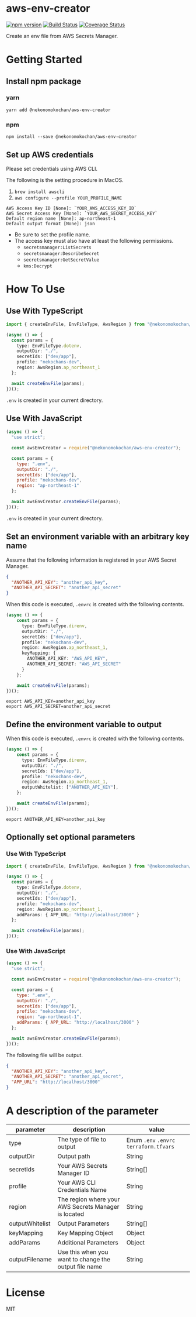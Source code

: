 # aws-env-creator

[![npm version](https://badge.fury.io/js/%40nekonomokochan%2Faws-env-creator.svg)](https://badge.fury.io/js/%40nekonomokochan%2Faws-env-creator)
[![Build Status](https://travis-ci.org/nekonomokochan/aws-env-creator.svg?branch=master)](https://travis-ci.org/nekonomokochan/aws-env-creator)
[![Coverage Status](https://coveralls.io/repos/github/nekonomokochan/aws-env-creator/badge.svg)](https://coveralls.io/github/nekonomokochan/aws-env-creator)

Create an env file from AWS Secrets Manager.

# Getting Started

## Install npm package

### yarn
`yarn add @nekonomokochan/aws-env-creator`

### npm
`npm install --save @nekonomokochan/aws-env-creator`

## Set up AWS credentials

Please set credentials using AWS CLI.

The following is the setting procedure in MacOS.

1. `brew install awscli`
1. `aws configure --profile YOUR_PROFILE_NAME`

```
AWS Access Key ID [None]: `YOUR_AWS_ACCESS_KEY_ID`
AWS Secret Access Key [None]: `YOUR_AWS_SECRET_ACCESS_KEY`
Default region name [None]: ap-northeast-1
Default output format [None]: json
```

- Be sure to set the profile name.
- The access key must also have at least the following permissions.
  - `secretsmanager:ListSecrets`
  - `secretsmanager:DescribeSecret`
  - `secretsmanager:GetSecretValue`
  - `kms:Decrypt`

# How To Use

## Use With TypeScript

```typescript
import { createEnvFile, EnvFileType, AwsRegion } from "@nekonomokochan/aws-env-creator";

(async () => {
  const params = {
    type: EnvFileType.dotenv,
    outputDir: "./",
    secretIds: ["dev/app"],
    profile: "nekochans-dev",
    region: AwsRegion.ap_northeast_1
  };

  await createEnvFile(params);
})();
```

`.env` is created in your current directory.

## Use With JavaScript

```javascript
(async () => {
  "use strict";

  const awsEnvCreator = require("@nekonomokochan/aws-env-creator");

  const params = {
    type: ".env",
    outputDir: "./",
    secretIds: ["dev/app"],
    profile: "nekochans-dev",
    region: "ap-northeast-1"
  };

  await awsEnvCreator.createEnvFile(params);
})();
```

`.env` is created in your current directory.

## Set an environment variable with an arbitrary key name

Assume that the following information is registered in your AWS Secret Manager.

```json
{
  "ANOTHER_API_KEY": "another_api_key",
  "ANOTHER_API_SECRET": "another_api_secret"
}
```

When this code is executed, `.envrc` is created with the following contents.

```typescript
(async () => {
    const params = {
      type: EnvFileType.direnv,
      outputDir: "./",
      secretIds: ["dev/app"],
      profile: "nekochans-dev",
      region: AwsRegion.ap_northeast_1,
      keyMapping: {
        ANOTHER_API_KEY: "AWS_API_KEY",
        ANOTHER_API_SECRET: "AWS_API_SECRET"
      }
    };

    await createEnvFile(params);
})();
```

```
export AWS_API_KEY=another_api_key
export AWS_API_SECRET=another_api_secret
```

## Define the environment variable to output

When this code is executed, `.envrc` is created with the following contents.

```typescript
(async () => {
    const params = {
      type: EnvFileType.direnv,
      outputDir: "./",
      secretIds: ["dev/app"],
      profile: "nekochans-dev",
      region: AwsRegion.ap_northeast_1,
      outputWhitelist: ["ANOTHER_API_KEY"],
    };

    await createEnvFile(params);
})();
```

```
export ANOTHER_API_KEY=another_api_key
```

## Optionally set optional parameters

### Use With TypeScript

```typescript
import { createEnvFile, EnvFileType, AwsRegion } from "@nekonomokochan/aws-env-creator";

(async () => {
  const params = {
    type: EnvFileType.dotenv,
    outputDir: "./",
    secretIds: ["dev/app"],
    profile: "nekochans-dev",
    region: AwsRegion.ap_northeast_1,
    addParams: { APP_URL: "http://localhost/3000" }
  };

  await createEnvFile(params);
})();
```

### Use With JavaScript

```javascript
(async () => {
  "use strict";

  const awsEnvCreator = require("@nekonomokochan/aws-env-creator");

  const params = {
    type: ".env",
    outputDir: "./",
    secretIds: ["dev/app"],
    profile: "nekochans-dev",
    region: "ap-northeast-1",
    addParams: { APP_URL: "http://localhost/3000" }
  };

  await awsEnvCreator.createEnvFile(params);
})();
```

The following file will be output.

```json
{
  "ANOTHER_API_KEY": "another_api_key",
  "ANOTHER_API_SECRET": "another_api_secret",
  "APP_URL": "http://localhost/3000"
}
```

# A description of the parameter

| parameter       | description                                          | value                                   |
|-----------------|------------------------------------------------------|-----------------------------------------|
| type            | The type of file to output                           | Enum `.env` `.envrc` `terraform.tfvars` |
| outputDir       | Output path                                          | String                                  |
| secretIds       | Your AWS Secrets Manager ID                          | String[]                                |
| profile         | Your AWS CLI Credentials Name                        | String                                  |
| region          | The region where your AWS Secrets Manager is located | String                                  |
| outputWhitelist | Output Parameters                                    | String[]                                |
| keyMapping      | Key Mapping Object                                   | Object                                  |
| addParams       | Additional Parameters                                | Object                                  |
| outputFilename  | Use this when you want to change the output file name| String                                  |

# License
MIT
